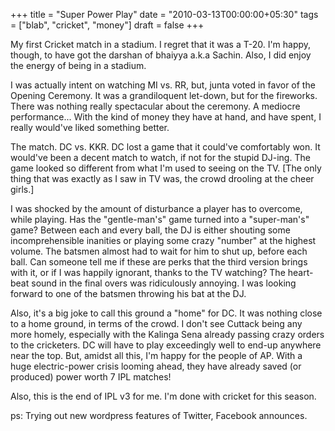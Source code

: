 +++
title = "Super Power Play"
date = "2010-03-13T00:00:00+05:30"
tags = ["blab", "cricket", "money"]
draft = false
+++

My first Cricket match in a stadium. I regret that it was a
T-20. I'm happy, though, to have got the darshan of bhaiyya a.k.a
Sachin. Also, I did enjoy the energy of being in a stadium.

I was actually intent on watching MI vs. RR, but, junta voted in
favor of the Opening Ceremony. It was a grandiloquent let-down,
but for the fireworks. There was nothing really spectacular about
the ceremony. A mediocre performance... With the kind of money
they have at hand, and have spent, I really would've liked
something better.

The match. DC vs. KKR. DC lost a game that it could've comfortably
won. It would've been a decent match to watch, if not for the
stupid DJ-ing. The game looked so different from what I'm used to
seeing on the TV. [The only thing that was exactly as I saw in TV
was, the crowd drooling at the cheer girls.]

I was shocked by the amount of disturbance a player has to
overcome, while playing. Has the "gentle-man's" game turned into a
"super-man's" game? Between each and every ball, the DJ is either
shouting some incomprehensible inanities or playing some crazy
"number" at the highest volume. The batsmen almost had to wait for
him to shut up, before each ball. Can someone tell me if these are
perks that the third version brings with it, or if I was happily
ignorant, thanks to the TV watching? The heart-beat sound in the
final overs was ridiculously annoying. I was looking forward to
one of the batsmen throwing his bat at the DJ.

Also, it's a big joke to call this ground a "home" for DC. It was
nothing close to a home ground, in terms of the crowd. I don't see
Cuttack being any more homely, especially with the Kalinga Sena
already passing crazy orders to the cricketers. DC will have to
play exceedingly well to end-up anywhere near the top.  But,
amidst all this, I'm happy for the people of AP. With a huge
electric-power crisis looming ahead, they have already saved (or
produced) power worth 7 IPL matches!

Also, this is the end of IPL v3 for me. I'm done with cricket for
this season.

ps: Trying out new wordpress features of Twitter, Facebook
announces.
